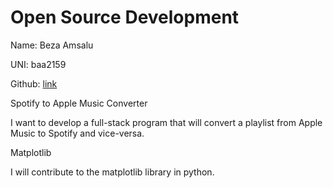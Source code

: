 # Open Source Development

Name: Beza Amsalu

UNI: baa2159

Github: [link](https://github.com/Beza4598)


Spotify to Apple Music Converter

I want to develop a full-stack program that will convert a playlist from Apple Music to Spotify and vice-versa. 

Matplotlib

I will contribute to the matplotlib library in python.
